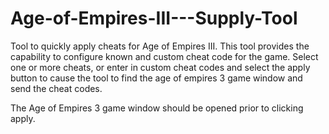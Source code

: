 # Age-of-Empires-III---Supply-Tool
Tool to quickly apply cheats for Age of Empires III. This tool provides the capability to configure known and custom 
cheat code for the game.  Select one or more cheats, or enter in custom cheat codes and select the apply button to
cause the tool to find the age of empires 3 game window and send the cheat codes.  

The Age of Empires 3 game window should be opened prior to clicking apply.  

